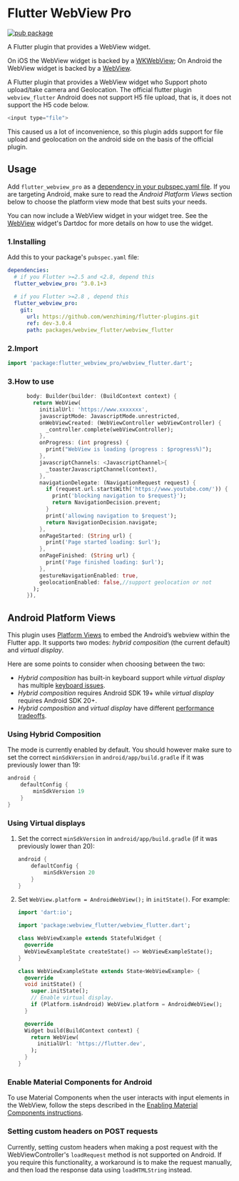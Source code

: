 # Flutter WebView Pro

[![pub package](https://img.shields.io/badge/pub-v3.0.1+3-orange)](https://pub.dartlang.org/packages/flutter_webview_pro)

A Flutter plugin that provides a WebView widget.

On iOS the WebView widget is backed by a [WKWebView](https://developer.apple.com/documentation/webkit/wkwebview);
On Android the WebView widget is backed by a [WebView](https://developer.android.com/reference/android/webkit/WebView).

A Flutter plugin that provides a WebView widget   who Support photo upload/take camera and Geolocation.
The official flutter plugin `webview_flutter` Android does not support H5 file upload, that is, it does not support the H5 code below.

```dart
<input type="file">
```

This caused us a lot of inconvenience, so this plugin adds support for file upload and geolocation on the android side on the basis of the official plugin.

## Usage
Add `flutter_webview_pro` as a [dependency in your pubspec.yaml file](https://flutter.dev/docs/development/platform-integration/platform-channels). If you are targeting Android, make sure to read the *Android Platform Views* section below to choose the platform view mode that best suits your needs.

You can now include a WebView widget in your widget tree. See the
[WebView](https://pub.dev/documentation/webview_flutter/latest/webview_flutter/WebView-class.html)
widget's Dartdoc for more details on how to use the widget.

### 1.Installing

Add this to your package's `pubspec.yaml` file:

```yaml
dependencies:
  # if you Flutter >=2.5 and <2.8, depend this
  flutter_webview_pro: ^3.0.1+3
  
  # if you Flutter >=2.8 , depend this 
  flutter_webview_pro:
    git:
      url: https://github.com/wenzhiming/flutter-plugins.git
      ref: dev-3.0.4
      path: packages/webview_flutter/webview_flutter
```

### 2.Import

```dart
import 'package:flutter_webview_pro/webview_flutter.dart';
```

### 3.How to use

```dart
      body: Builder(builder: (BuildContext context) {
        return WebView(
          initialUrl: 'https://www.xxxxxxx',
          javascriptMode: JavascriptMode.unrestricted,
          onWebViewCreated: (WebViewController webViewController) {
            _controller.complete(webViewController);
          },
          onProgress: (int progress) {
            print("WebView is loading (progress : $progress%)");
          },
          javascriptChannels: <JavascriptChannel>{
            _toasterJavascriptChannel(context),
          },
          navigationDelegate: (NavigationRequest request) {
            if (request.url.startsWith('https://www.youtube.com/')) {
              print('blocking navigation to $request}');
              return NavigationDecision.prevent;
            }
            print('allowing navigation to $request');
            return NavigationDecision.navigate;
          },
          onPageStarted: (String url) {
            print('Page started loading: $url');
          },
          onPageFinished: (String url) {
            print('Page finished loading: $url');
          },
          gestureNavigationEnabled: true,
          geolocationEnabled: false,//support geolocation or not
        );
      }),
```

## Android Platform Views
This plugin uses
[Platform Views](https://flutter.dev/docs/development/platform-integration/platform-views) to embed
the Android’s webview within the Flutter app. It supports two modes:
*hybrid composition* (the current default) and *virtual display*.

Here are some points to consider when choosing between the two:

* *Hybrid composition* has built-in keyboard support while *virtual display* has multiple
[keyboard issues](https://github.com/flutter/flutter/issues?q=is%3Aopen+label%3Avd-only+label%3A%22p%3A+webview-keyboard%22).
* *Hybrid composition* requires Android SDK 19+ while *virtual display* requires Android SDK 20+.
* *Hybrid composition* and *virtual display* have different
  [performance tradeoffs](https://flutter.dev/docs/development/platform-integration/platform-views#performance).


### Using Hybrid Composition

The mode is currently enabled by default. You should however make sure to set the correct `minSdkVersion` in `android/app/build.gradle` if it was previously lower than 19:

```groovy
android {
    defaultConfig {
        minSdkVersion 19
    }
}
```

### Using Virtual displays

1. Set the correct `minSdkVersion` in `android/app/build.gradle` (if it was previously lower than 20):

    ```groovy
    android {
        defaultConfig {
            minSdkVersion 20
        }
    }
    ```

2. Set `WebView.platform = AndroidWebView();` in `initState()`.
    For example:

    ```dart
    import 'dart:io';

    import 'package:webview_flutter/webview_flutter.dart';

    class WebViewExample extends StatefulWidget {
      @override
      WebViewExampleState createState() => WebViewExampleState();
    }

    class WebViewExampleState extends State<WebViewExample> {
      @override
      void initState() {
        super.initState();
        // Enable virtual display.
        if (Platform.isAndroid) WebView.platform = AndroidWebView();
      }

      @override
      Widget build(BuildContext context) {
        return WebView(
          initialUrl: 'https://flutter.dev',
        );
      }
    }
    ```

### Enable Material Components for Android

To use Material Components when the user interacts with input elements in the WebView,
follow the steps described in the [Enabling Material Components instructions](https://flutter.dev/docs/deployment/android#enabling-material-components).

### Setting custom headers on POST requests

Currently, setting custom headers when making a post request with the WebViewController's `loadRequest` method is not supported on Android.
If you require this functionality, a workaround is to make the request manually, and then load the response data using `loadHTMLString` instead. 
